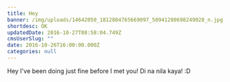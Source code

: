 ```yaml
---
title: Hey
banner: /img/uploads/14642050_1812804765669097_50941280698249028_n.jpg
shortdesc: OK
updatedDate: 2016-10-27T08:58:04.749Z
cmsUserSlug: ""
date: 2016-10-26T16:00:00.000Z
categories: null
---
```


Hey I've been doing just fine before I met you! Di na nila kaya! :D